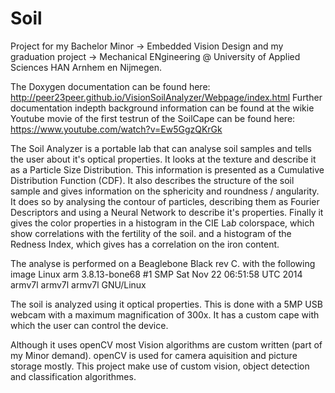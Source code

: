 Soil
====

Project for my Bachelor Minor -> Embedded Vision Design and my graduation project -> Mechanical ENgineering @ University of Applied Sciences HAN Arnhem en Nijmegen.

The Doxygen documentation can be found here: http://peer23peer.github.io/VisionSoilAnalyzer/Webpage/index.html
Further documentation indepth background information can be found at the wikie
Youtube movie of the first testrun of the SoilCape can be found here: https://www.youtube.com/watch?v=Ew5GgzQKrGk

The Soil Analyzer is a portable lab that can analyse soil samples and tells the user about it's optical properties. It looks at the texture and describe it as a Particle Size Distribution. This information is presented as a Cumulative Distribution Function (CDF). It also describes the structure of the soil sample and gives information on the sphericity and roundness / angularity. It does so by analysing the contour of particles, describing them as Fourier Descriptors and using a Neural Network to describe it's properties. Finally it gives the color properties in a histogram in the CIE La*b* colorspace, which show correlations with the fertility of the soil. and a histogram of the Redness Index, which gives has a correlation on the iron content.

The analyse is performed on a Beaglebone Black rev C. with the following image Linux arm 3.8.13-bone68 #1 SMP Sat Nov 22 06:51:58 UTC 2014 armv7l armv7l armv7l GNU/Linux

The soil is analyzed using it optical properties. This is done with a 5MP USB webcam with a maximum magnification of 300x. It has a custom cape with which the user can control the device.

Although it uses openCV most Vision algorithms are custom written (part of my Minor demand). openCV is used for camera aquisition and picture storage mostly. This project make use of custom vision, object detection and classification algorithmes.
